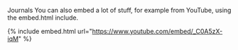 Journals
You can also embed a lot of stuff, for example from YouTube, using the embed.html include.

{% include embed.html url="https://www.youtube.com/embed/_C0A5zX-iqM" %}
